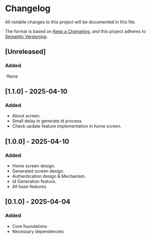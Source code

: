 # Changelog

All notable changes to this project will be documented in this file.

The format is based on [Keep a Changelog](https://keepachangelog.com/en/1.1.0/),
and this project adheres to [Semantic Versioning](https://semver.org/spec/v2.0.0.html).

## [Unreleased]

### Added

-None

## [1.1.0] - 2025-04-10

### Added

- About screen.
- Small delay in generate id process.
- Check update feature implementation in home screen.

## [1.0.0] - 2025-04-10

### Added

- Home screen design.
- Generated screen design.
- Authentication design & Mechanism.
- Id Generation feature.
- All base features.

## [0.1.0] - 2025-04-04

### Added

- Core foundations
- Necessary dependencies
